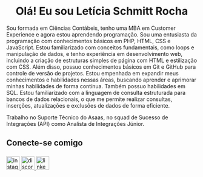 <h1 align="center">Olá! Eu sou Letícia Schmitt Rocha</h1>

Sou formada em Ciências Contábeis, tenho uma MBA em Customer Experience e agora estou aprendendo programação. Sou uma entusiasta da programação com conhecimentos básicos em PHP, HTML, CSS e JavaScript. Estou familiarizado com conceitos fundamentais, como loops e manipulação de dados, e tenho experiência em desenvolvimento web, incluindo a criação de estruturas simples de página com HTML e estilização com CSS. Além disso, possuo conhecimentos básicos em Git e GitHub para controle de versão de projetos. Estou empenhada em expandir meus conhecimentos e habilidades nessas áreas, buscando aprender e aprimorar minhas habilidades de forma contínua. Também possuo habilidades em SQL. Estou familiarizado com a linguagem de consulta estruturada para bancos de dados relacionais, o que me permite realizar consultas, inserções, atualizações e exclusões de dados de forma eficiente.

Trabalho no Suporte Técnico do Asaas, no squad de Sucesso de Integrações (API) como Analista de Integrações Júnior.

## Conecte-se comigo

###

<div align="left">
  <a href="https://www.instagram.com/leh_schmitt/" target="_blank">
    <img src="https://img.shields.io/static/v1?message=Instagram&logo=instagram&label=&color=E4405F&logoColor=white&labelColor=&style=for-the-badge" height="35" alt="instagram logo"  />
  </a>
  <a href="https://discord.com/channels/@leticiarocha_" target="_blank">
    <img src="https://img.shields.io/static/v1?message=Discord&logo=discord&label=&color=7289DA&logoColor=white&labelColor=&style=for-the-badge" height="35" alt="discord logo"  />
  </a>
  <a href="https://www.linkedin.com/in/leticia-srocha/" target="_blank">
    <img src="https://img.shields.io/static/v1?message=LinkedIn&logo=linkedin&label=&color=0077B5&logoColor=white&labelColor=&style=for-the-badge" height="35" alt="linkedin logo"  />
  </a>
</div>

###
